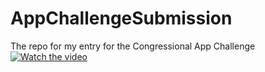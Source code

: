 # AppChallengeSubmission
The repo for my entry for the Congressional App Challenge
[![Watch the video](https://cdn2.iconfinder.com/data/icons/social-icons-color/512/youtube-512.png)](https://youtu.be/PQ-Pm7hIp-M)
